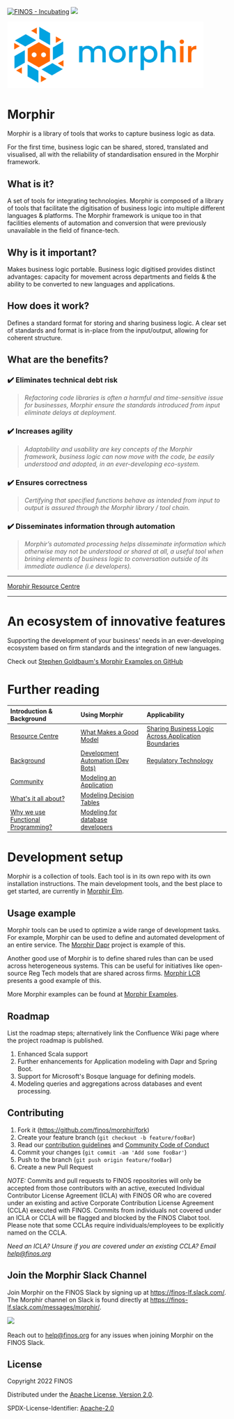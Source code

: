 [![FINOS - Incubating](https://cdn.jsdelivr.net/gh/finos/contrib-toolbox@master/images/badge-incubating.svg)](https://finosfoundation.atlassian.net/wiki/display/FINOS/Incubating)
[<img src="https://img.shields.io/badge/slack-@finos/morphir-green.svg?logo=slack">](https://finos-lf.slack.com/messages/morphir/)

<img src="https://github.com/finos/branding/blob/master/project-logos/active-project-logos/Morphir%20Logo/Horizontal/2020_Morphir_Logo_Horizontal.png?raw=true" width="450">

# Morphir

Morphir is a library of tools that works to capture business logic as data.

For the first time, business logic can be shared, stored, translated and visualised, all with the reliability of standardisation ensured in the Morphir framework.

## What is it?

A set of tools for integrating technologies. Morphir is composed of a library of tools that facilitate the digitisation of business logic into multiple different languages & platforms. The Morphir framework is unique too in that facilities elements of automation and conversion that were previously unavailable in the field of finance-tech.

## Why is it important?

Makes business logic portable. Business logic digitised provides distinct advantages: capacity for movement across departments and fields & the ability to be converted to new languages and applications.

## How does it work?

Defines a standard format for storing and sharing business logic. A clear set of standards and format is in-place from the input/output, allowing for coherent structure.

## What are the benefits?

### ✔️ Eliminates technical debt risk

> _Refactoring code libraries is often a harmful and time-sensitive issue for businesses, Morphir ensure the standards introduced from input eliminate delays at deployment._

### ✔️ Increases agility

> _Adaptability and usability are key concepts of the Morphir framework, business logic can now move with the code, be easily understood and adopted, in an ever-developing eco-system._

### ✔️ Ensures correctness

> _Certifying that specified functions behave as intended from input to output is assured through the Morphir library / tool chain._

### ✔️ Disseminates information through automation

> _Morphir’s automated processing helps disseminate information which otherwise may not be understood or shared at all, a useful tool when brining elements of business logic to conversation outside of its immediate audience (i.e developers)._

---

[Morphir Resource Centre](https://resources.finos.org/morphir/)

---

# An ecosystem of innovative features

Supporting the development of your business' needs in an ever-developing ecosystem based on firm standards and the integration of new languages.

Check out [Stephen Goldbaum's Morphir Examples on GitHub](https://github.com/stephengoldbaum/morphir-examples/tree/master/tutorial)

# Further reading

| Introduction & Background                                                  | Using Morphir                                                                                                 | Applicability                                                                           |
| :------------------------------------------------------------------------- | :------------------------------------------------------------------------------------------------------------ | :-------------------------------------------------------------------------------------- |
| [Resource Centre](https://resources.finos.org/morphir/)                    | [What Makes a Good Model](./docs/what-makes-a-good-domain-model.md)                                           | [Sharing Business Logic Across Application Boundaries](./docs/shared_logic_modeling.md) |
| [Background](./docs/background.md)                                         | [Development Automation (Dev Bots)](./docs/dev_bots.md)                                                       | [Regulatory Technology](./docs/regtech_modeling.md)                                     |
| [Community](./docs/morphir_community.md)                                   | [Modeling an Application](./docs/application_modeling.md)                                                     |                                                                                         |
| [What's it all about?](./docs/whats_it_about.md)                           | [Modeling Decision Tables](https://github.com/finos/morphir-examples/tree/master/src/Morphir/Sample/Rules.md) |                                                                                         |
| [Why we use Functional Programming?](./docs/why_functional_programming.md) | [Modeling for database developers](./docs/modeling/modeling-for-database-developers.md)                       |

# Development setup

Morphir is a collection of tools. Each tool is in its own repo with its own installation instructions. The main development tools, and the best place to get started, are currently in [Morphir Elm](https://github.com/finos/morphir-elm).

## Usage example

Morphir tools can be used to optimize a wide range of development tasks. For example, Morphir can be used to define and automated development of an entire service. The [Morphir Dapr](https://github.com/finos/morphir-dapr) project is example of this.

Another good use of Morphir is to define shared rules than can be used across heterogeneous systems. This can be useful for initiatives like open-source Reg Tech models that are shared across firms. [Morphir LCR](https://github.com/finos/morphir-examples/tree/master/src/Morphir/Sample/LCR) presents a good example of this.

More Morphir examples can be found at [Morphir Examples](https://github.com/finos/morphir-examples/).

## Roadmap

List the roadmap steps; alternatively link the Confluence Wiki page where the project roadmap is published.

1. Enhanced Scala support
2. Further enhancements for Application modeling with Dapr and Spring Boot.
3. Support for Microsoft's Bosque language for defining models.
4. Modeling queries and aggregations across databases and event processing.

## Contributing

1. Fork it (<https://github.com/finos/morphir/fork>)
2. Create your feature branch (`git checkout -b feature/fooBar`)
3. Read our [contribution guidelines](.github/CONTRIBUTING.md) and [Community Code of Conduct](https://www.finos.org/code-of-conduct)
4. Commit your changes (`git commit -am 'Add some fooBar'`)
5. Push to the branch (`git push origin feature/fooBar`)
6. Create a new Pull Request

_NOTE:_ Commits and pull requests to FINOS repositories will only be accepted from those contributors with an active, executed Individual Contributor License Agreement (ICLA) with FINOS OR who are covered under an existing and active Corporate Contribution License Agreement (CCLA) executed with FINOS. Commits from individuals not covered under an ICLA or CCLA will be flagged and blocked by the FINOS Clabot tool. Please note that some CCLAs require individuals/employees to be explicitly named on the CCLA.

_Need an ICLA? Unsure if you are covered under an existing CCLA? Email [help@finos.org](mailto:help@finos.org)_

## Join the Morphir Slack Channel

Join Morphir on the FINOS Slack by signing up at https://finos-lf.slack.com/. The Morphir channel on Slack is found directly at https://finos-lf.slack.com/messages/morphir/.

[<img src="https://img.shields.io/badge/slack-@finos/morphir-green.svg?logo=slack">](https://finos-lf.slack.com/messages/morphir/)

Reach out to help@finos.org for any issues when joining Morphir on the FINOS Slack.

## License

Copyright 2022 FINOS

Distributed under the [Apache License, Version 2.0](http://www.apache.org/licenses/LICENSE-2.0).

SPDX-License-Identifier: [Apache-2.0](https://spdx.org/licenses/Apache-2.0)
